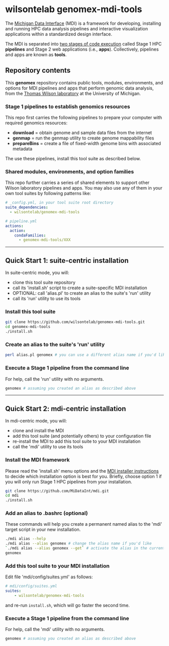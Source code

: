 # wilsontelab genomex-mdi-tools

The [Michigan Data Interface](https://midataint.github.io/) (MDI) 
is a framework for developing, installing and running 
HPC data analysis pipelines and interactive visualization 
applications within a standardized design interface.

The MDI is separated into 
[two stages of code execution](https://midataint.github.io/docs/analysis-flow/) 
called Stage 1 HPC **pipelines** and Stage 2 web applications (i.e., **apps**).
Collectively, pipelines and apps are known as **tools**.

## Repository contents

This **genomex** repository contains public 
tools, modules, environments, and options 
for MDI pipelines and apps that perform genomic data analysis,
from the 
[Thomas Wilson laboratory](https://wilsonte-umich.github.io)
at the University of Michigan.

### Stage 1 pipelines to establish genomics resources

This repo first carries the following pipelines to prepare 
your computer with required genomics resources:

- **download** = obtain genome and sample data files from the internet
- **genmap** = run the genmap utility to create genome mappability files
- **prepareBins** = create a file of fixed-width genome bins with associated metadata

The use these pipelines, install this tool suite as described below.

### Shared modules, environments, and option families

This repo further carries a series of shared elements to support
other Wilson laboratory pipelines and apps. You may also use
any of them in your own tool suites by following patterns like:

```yml
# _config.yml, in your tool suite root directory
suite_dependencies:
  - wilsontelab/genomex-mdi-tools
```

```yml
# pipeline.yml
actions:
  action:
    condaFamilies:
      - genomex-mdi-tools/XXX
```

---
## Quick Start 1: suite-centric installation

In suite-centric mode, you will:
- clone this tool suite repository
- call its 'install.sh' script to create a suite-specific MDI installation
- OPTIONAL: call 'alias.pl' to create an alias to the suite's 'run' utility
- call its 'run' utility to use its tools

### Install this tool suite

```bash
git clone https://github.com/wilsontelab/genomex-mdi-tools.git
cd genomex-mdi-tools
./install.sh
```

### Create an alias to the suite's 'run' utility

```bash
perl alias.pl genomex # you can use a different alias name if you'd like
```

### Execute a Stage 1 pipeline from the command line

For help, call the 'run' utility with no arguments.

```bash
genomex # assuming you created an alias as described above
```

---
## Quick Start 2: mdi-centric installation

In mdi-centric mode, you will:
- clone and install the MDI
- add this tool suite (and potentially others) to your configuration file
- re-install the MDI to add this tool suite to your MDI installation
- call the 'mdi' utility to use its tools

### Install the MDI framework

Please read the 'install.sh' menu options and the 
[MDI installer instructions](https://github.com/MiDataInt/mdi.git) to decide
which installation option is best for you. Briefly, choose option 1
if you will only run Stage 1 HPC pipelines from your installation.

```bash
git clone https://github.com/MiDataInt/mdi.git
cd mdi
./install.sh
```

### Add an alias to .bashrc (optional)

These commands will help you create a permanent named alias to the 'mdi'
target script in your new installation.

```bash
./mdi alias --help
./mdi alias --alias genomex # change the alias name if you'd like 
`./mdi alias --alias genomex --get` # activate the alias in the current shell too
genomex
```

### Add this tool suite to your MDI installation

Edit file 'mdi/config/suites.yml' as follows:

```yml
# mdi/config/suites.yml
suites:
    - wilsontelab/genomex-mdi-tools
```

and re-run <code>install.sh</code>, which will go faster
the second time. 

### Execute a Stage 1 pipeline from the command line

For help, call the 'mdi' utility with no arguments.

```bash
genomex # assuming you created an alias as described above
```
